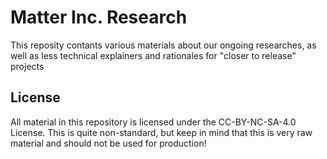 # Matter Inc. Research

This reposity contants various materials about our ongoing researches, as well as less technical explainers and rationales for "closer to release" projects

## License 

All material in this repository is licensed under the CC-BY-NC-SA-4.0 License. This is quite non-standard, but keep in mind that this is very raw material and should not be used for production!